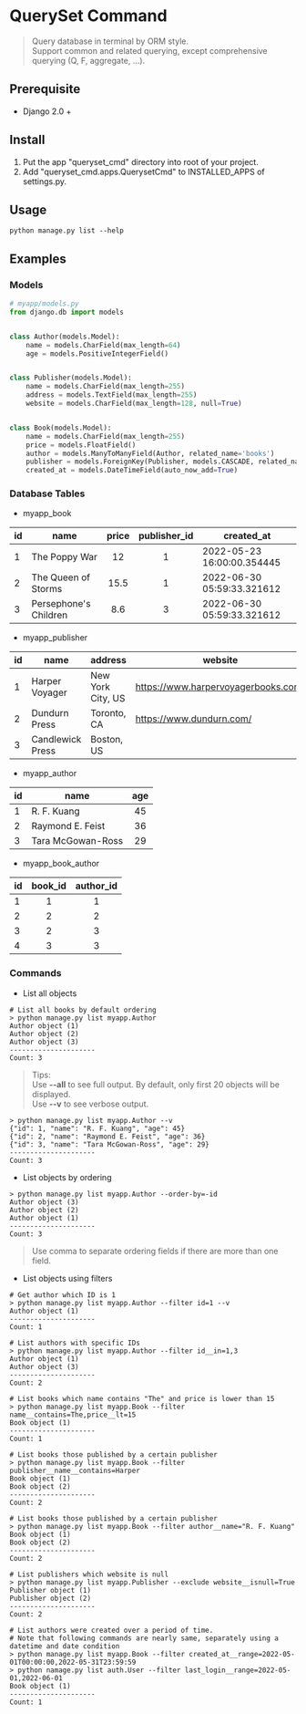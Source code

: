 # QuerySet Command
> Query database in terminal by ORM style. <br>
> Support common and related querying, except comprehensive querying (Q, F, aggregate, ...).

## Prerequisite
- Django 2.0 +

## Install
1. Put the app "queryset_cmd" directory into root of your project.
2. Add "queryset_cmd.apps.QuerysetCmd" to INSTALLED_APPS of settings.py.

## Usage
```shell
python manage.py list --help
```

## Examples
### Models
```python
# myapp/models.py
from django.db import models


class Author(models.Model):
    name = models.CharField(max_length=64)
    age = models.PositiveIntegerField()


class Publisher(models.Model):
    name = models.CharField(max_length=255)
    address = models.TextField(max_length=255)
    website = models.CharField(max_length=128, null=True)


class Book(models.Model):
    name = models.CharField(max_length=255)
    price = models.FloatField()
    author = models.ManyToManyField(Author, related_name='books')
    publisher = models.ForeignKey(Publisher, models.CASCADE, related_name='books')
    created_at = models.DateTimeField(auto_now_add=True)
```
### Database Tables
- myapp_book

| id  | name                  | price  | publisher_id | created_at                 |
|:----|-----------------------|:------:|:------------:|----------------------------|
| 1   | The Poppy War         |   12   |      1       | 2022-05-23 16:00:00.354445 |
| 2   | The Queen of Storms   |  15.5  |      1       | 2022-06-30 05:59:33.321612 |
| 3   | Persephone's Children |  8.6   |      3       | 2022-06-30 05:59:33.321612 |

- myapp_publisher

| id  | name             | address           | website                             | 
|-----|------------------|-------------------|-------------------------------------|
| 1   | Harper Voyager   | New York City, US | https://www.harpervoyagerbooks.com/ |
| 2   | Dundurn Press    | Toronto, CA       | https://www.dundurn.com/            |
| 3   | Candlewick Press | Boston, US        | <null>                              |

- myapp_author

| id  | name              | age |
|-----|-------------------|:---:|
| 1   | R. F. Kuang       | 45  |
| 2   | Raymond E. Feist  | 36  |
| 3   | Tara McGowan-Ross | 29  |

- myapp_book_author

| id  | book_id  | author_id |
|-----|:--------:|:---------:|
| 1   |    1     |     1     |
| 2   |    2     |     2     |
| 3   |    2     |     3     |
| 4   |    3     |     3     |

### Commands
- List all objects
```shell
# List all books by default ordering
> python manage.py list myapp.Author
Author object (1)
Author object (2)
Author object (3)
---------------------
Count: 3
```
> Tips: <br>
> Use **--all** to see full output. By default, only first 20 objects will be displayed. <br>
> Use **--v** to see verbose output. <br>

```shell
> python manage.py list myapp.Author --v
{"id": 1, "name": "R. F. Kuang", "age": 45}
{"id": 2, "name": "Raymond E. Feist", "age": 36}
{"id": 3, "name": "Tara McGowan-Ross", "age": 29}
---------------------
Count: 3
```

- List objects by ordering
```shell
> python manage.py list myapp.Author --order-by=-id
Author object (3)
Author object (2)
Author object (1)
---------------------
Count: 3
```
> Use comma to separate ordering fields if there are more than one field.

- List objects using filters
```shell
# Get author which ID is 1
> python manage.py list myapp.Author --filter id=1 --v
Author object (1)
---------------------
Count: 1
```

```shell
# List authors with specific IDs
> python manage.py list myapp.Author --filter id__in=1,3
Author object (1)
Author object (3)
---------------------
Count: 2
```

```shell
# List books which name contains "The" and price is lower than 15
> python manage.py list myapp.Book --filter name__contains=The,price__lt=15
Book object (1)
---------------------
Count: 1
```

```shell
# List books those published by a certain publisher
> python manage.py list myapp.Book --filter publisher__name__contains=Harper
Book object (1)
Book object (2)
---------------------
Count: 2
```

```shell
# List books those published by a certain publisher
> python manage.py list myapp.Book --filter author__name="R. F. Kuang"
Book object (1)
Book object (2)
---------------------
Count: 2
```

```shell
# List publishers which website is null
> python manage.py list myapp.Publisher --exclude website__isnull=True
Publisher object (1)
Publisher object (2)
---------------------
Count: 2
```

```shell
# List authors were created over a period of time.
# Note that following commands are nearly same, separately using a datetime and date condition
> python manage.py list myapp.Book --filter created_at__range=2022-05-01T00:00:00,2022-05-31T23:59:59
> python namage.py list auth.User --filter last_login__range=2022-05-01,2022-06-01
Book object (1)
---------------------
Count: 1
```
